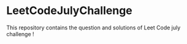 # LeetCodeJulyChallenge
This repository contains the question and solutions of Leet Code july challenge ! 
